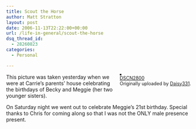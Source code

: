 ```yaml
---
title: Scout the Horse
author: Matt Stratton
layout: post
date: 2006-11-13T22:22:00+00:00
url: /life-in-general/scout-the-horse
dsq_thread_id:
  - 28260823
categories:
  - Personal

---
```

<div style="float:right;margin-left:10px;margin-bottom:10px;">
  <a href="https://www.flickr.com/photos/daisy331/297017353/" title="photo sharing"><img src="https://static.flickr.com/108/297017353_c2f1339a3f_m.jpg" alt="" style="border:solid 2px #000000;" /></a> <br /> <span style="font-size:.9em;margin-top:0;"> <a href="https://www.flickr.com/photos/daisy331/297017353/">DSCN2800</a> <br /> Originally uploaded by <a href="https://www.flickr.com/people/daisy331/">Daisy331</a>. </span>
</div>

This picture was taken yesterday when we were at Carrie&#8217;s parents&#8217; house celebrating the birthdays of Becky and Meggie (her two younger sisters).

On Saturday night we went out to celebrate Meggie&#8217;s 21st birthday. Special thanks to Chris for coming along so that I was not the ONLY male presence present.
